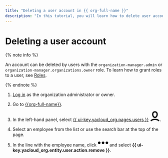 ```yaml
---
title: "Deleting a user account in {{ org-full-name }}"
description: "In this tutorial, you will learn how to delete user accounts in {{ org-name }}."
---
```


# Deleting a user account

{% note info %}

An account can be deleted by users with the `organization-manager.admin` or `organization-manager.organizations.owner` role. To learn how to grant roles to a user, see [Roles](../security/index.md#admin).

{% endnote %}

1. [Log in]({{link-passport-login}}) as the organization administrator or owner.

1. Go to [{{org-full-name}}]({{link-org-main}}).

1. In the left-hand panel, select [{{ ui-key.yacloud_org.pages.users }}]({{link-org-users}}) ![icon-users](../../_assets/organization/icon-users.svg).

1. Select an employee from the list or use the search bar at the top of the page.

1. In the line with the employee name, click ![icon-context-menu](../../_assets/horizontal-ellipsis.svg) and select **{{ ui-key.yacloud_org.entity.user.action.remove }}**.
